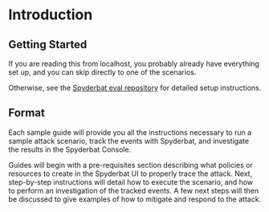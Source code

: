 # Introduction

## Getting Started

If you are reading this from localhost, you probably already have everything set up, and you can skip directly to one of the scenarios.

Otherwise, see the [Spyderbat eval repository](https://github.com/spyderbat/eval) for detailed setup instructions.

## Format

Each sample guide will provide you all the instructions necessary to run a sample attack scenario, track the events with Spyderbat, and investigate the results in the Spyderbat Console.

Guides will begin with a pre-requisites section describing what policies or resources to create in the Spyderbat UI to properly trace the attack. Next, step-by-step instructions will detail how to execute the scenario, and how to perform an investigation of the tracked events. A few next steps will then be discussed to give examples of how to mitigate and respond to the attack.

